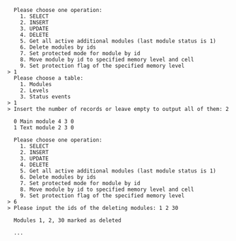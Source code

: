       Please choose one operation:
        1. SELECT
        2. INSERT
        3. UPDATE
        4. DELETE
        5. Get all active additional modules (last module status is 1)
        6. Delete modules by ids
        7. Set protected mode for module by id
        8. Move module by id to specified memory level and cell
        9. Set protection flag of the specified memory level
    > 1
      Please choose a table:
        1. Modules
        2. Levels
        3. Status events
    > 1
    > Insert the number of records or leave empty to output all of them: 2

      0 Main module 4 3 0
      1 Text module 2 3 0

      Please choose one operation:
        1. SELECT
        2. INSERT
        3. UPDATE
        4. DELETE
        5. Get all active additional modules (last module status is 1)
        6. Delete modules by ids
        7. Set protected mode for module by id
        8. Move module by id to specified memory level and cell
        9. Set protection flag of the specified memory level
    > 6
    > Please input the ids of the deleting modules: 1 2 30

      Modules 1, 2, 30 marked as deleted

      ...
